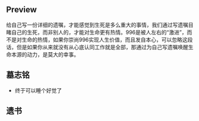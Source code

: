 ## Preview
给自己写一份详细的遗嘱，才能感觉到生死是多么重大的事情，我们通过写遗嘱目睹自己的生死，而非别人的，才能对生命更有热情。996是被人左右的“激进”，而不是对生命的热情，如果你崇尚996实现人生价值，而且发自本心，可以忽略这段话，但是如果你从来就没有从心底认同工作就是全部，那通过为自己写遗嘱唤醒生命本源的动力，是莫大的幸事。

## 墓志铭

* 终于可以睡个好觉了


## 遗书
